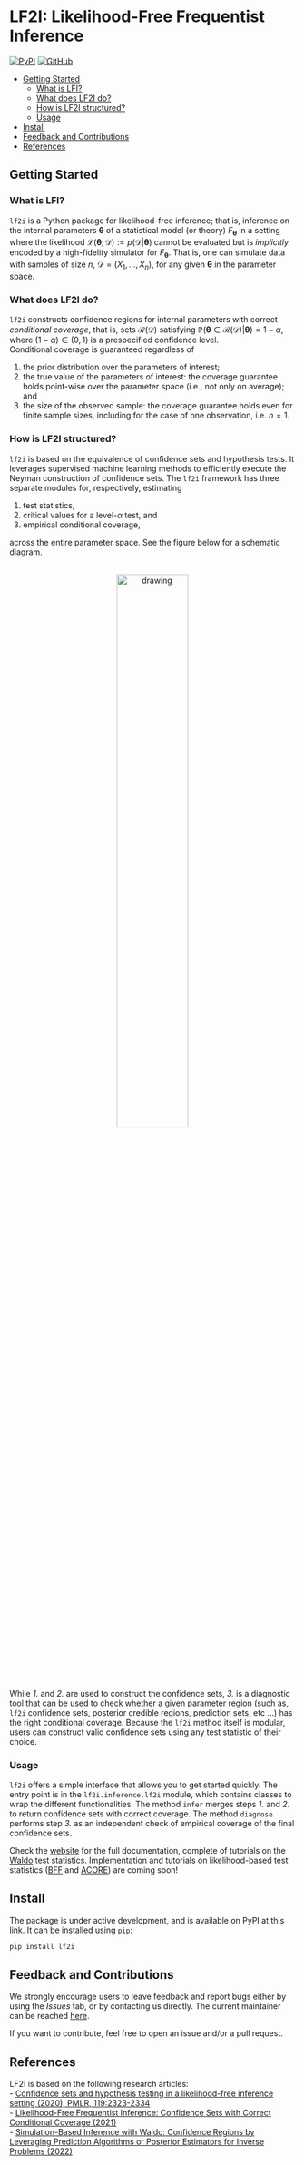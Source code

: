 # LF2I: Likelihood-Free Frequentist Inference

[![PyPI](https://img.shields.io/pypi/v/lf2i)](https://pypi.org/project/lf2i/)
[![GitHub](https://img.shields.io/github/license/lee-group-cmu/lf2i)](./LICENSE.txt)

<!--- - [LF2I: Likelihood-Free Frequentist Inference](#lf2i-likelihood-free-frequentist-inference)---> 
  - [Getting Started](#getting-started)
    - [What is LFI?](#what-is-lfi)
    - [What does LF2I do?](#what-does-lf2i-do)
    - [How is LF2I structured?](#how-is-lf2i-structured)
    - [Usage](#usage)
  - [Install](#install)
  - [Feedback and Contributions](#feedback-and-contributions)
  - [References](#references)

## Getting Started

### What is LFI?
`lf2i` is a Python package for likelihood-free inference; that is, inference on the internal parameters $\boldsymbol{\theta}$ of a statistical model (or theory) $F_{\boldsymbol{\theta}}$ in a setting where the likelihood $\mathcal{L}(\boldsymbol{\theta}; \mathcal{D}):=p(\mathcal{D}|\boldsymbol{\theta})$ cannot be evaluated but is *implicitly* encoded by a high-fidelity simulator for $F_{\boldsymbol{\theta}}$. That is, one can simulate data with samples of size $n$, $\mathcal{D}=(X_1, \dots, X_n)$,  for any given $\boldsymbol{\theta}$ in the parameter space.

### What does LF2I do?
`lf2i` constructs confidence regions for internal parameters with correct *conditional coverage*, that is, sets $\mathcal{R}(\mathcal{D})$ satisfying $\mathbb{P}({\boldsymbol{\theta}} \in \mathcal{R}(\mathcal{D}) | {\boldsymbol{\theta}}) = 1 - \alpha$, where $(1 − \alpha) \in (0, 1)$ is a prespecified confidence level.\
Conditional coverage is guaranteed regardless of
1. the prior distribution over the parameters of interest;
2. the true value of the parameters of interest: the coverage guarantee holds point-wise over the parameter space (i.e., not only on average); and
3. the size of the observed sample: the coverage guarantee holds even for finite sample sizes, including for the case of one observation, i.e. $n=1$.

### How is LF2I structured?
`lf2i` is based on the equivalence of confidence sets and hypothesis tests. It leverages supervised machine learning methods to efficiently execute the Neyman construction of confidence sets. The `lf2i` framework has three separate modules for, respectively, estimating 
1. test statistics,
2. critical values for a level-$\alpha$ test, and
3. empirical conditional coverage,

across the entire parameter space. See the figure below for a schematic diagram.\
<br>
<p align="center">
<img class="hide-on-website" src="https://lee-group-cmu.github.io/lf2i/_images/lf2i_framework.png" alt="drawing" width="50%"/>
</p>

While *1.* and *2.* are used to construct the confidence sets, *3.* is a diagnostic tool that can be used to check whether a given parameter region (such as, `lf2i` confidence sets, posterior credible regions, prediction sets, etc …) has the right conditional coverage. Because the `lf2i` method itself is modular, users can construct valid confidence sets using any test statistic of their choice. 

### Usage
`lf2i` offers a simple interface that allows you to get started quickly. The entry point is in the `lf2i.inference.lf2i` module, which contains classes to wrap the different functionalities. The method `infer` merges steps *1.* and *2.* to return confidence sets with correct coverage. The method `diagnose` performs step *3.* as an independent check of empirical coverage of the final confidence sets.

Check the [website](https://lee-group-cmu.github.io/lf2i/) for the full documentation, complete of tutorials on the [Waldo](https://arxiv.org/pdf/2205.15680.pdf) test statistics. Implementation and tutorials on likelihood-based test statistics ([BFF](https://arxiv.org/pdf/2107.03920.pdf) and [ACORE](http://proceedings.mlr.press/v119/dalmasso20a/dalmasso20a.pdf)) are coming soon!


## Install

The package is under active development, and is available on PyPI at this [link](https://pypi.org/project/lf2i/). It can be installed using `pip`:

```python
pip install lf2i
```

## Feedback and Contributions

We strongly encourage users to leave feedback and report bugs either by using the *Issues* tab, or by contacting us directly. The current maintainer can be reached [here](mailto:lmassera@andrew.cmu.edu).

If you want to contribute, feel free to open an issue and/or a pull request.

## References

LF2I is based on the following research articles:\
    - [Confidence sets and hypothesis testing in a likelihood-free inference setting (2020), PMLR, 119:2323-2334](http://proceedings.mlr.press/v119/dalmasso20a/dalmasso20a.pdf)\
    - [Likelihood-Free Frequentist Inference: Confidence Sets with Correct Conditional Coverage (2021)](https://arxiv.org/pdf/2107.03920.pdf)\
    - [Simulation-Based Inference with Waldo: Confidence Regions by Leveraging Prediction Algorithms or Posterior Estimators for Inverse Problems (2022)](https://arxiv.org/pdf/2205.15680.pdf)
